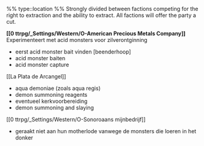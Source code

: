 %%
type::location
%%
Strongly divided between factions competing for the right to extraction and the ability to extract.
All factions will offer the party a cut.

**[[0 ttrpg/_Settings/Western/O-American Precious Metals Company]]**
Experimenteert met acid monsters voor zilverontginning
- eerst acid monster bait vinden [beenderhoop]
- acid monster baiten
- acid monster capture

[[La Plata de Arcangel]]
- aqua demoniae (zoals aqua regis)
- demon summoning reagents
- eventueel kerkvoorbereiding
- demon summoning and slaying

[[0 ttrpg/_Settings/Western/O-Sonoroaans mijnbedrijf]]
- geraakt niet aan hun motherlode vanwege de monsters die loeren in het donker